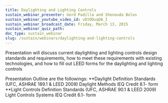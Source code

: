 ```yaml
---
title: Daylighting and Lighting Controls
sustain_webinar_presenter: Gerd Padilla and Shenouda Bolos
sustain_webinar_youtube_video_id: vDtDOuqOA_I
sustain_webinar_broadcast_date: Friday, March 13, 2015
sustain_webinar_quiz_path:
doc_type: sustain_webinar
slug: /sustain/webinars/daylighting-and-lighting-controls
---
```


Presentation will discuss current daylighting and lighting controls design standards and requirements, how to meet these requirements with existing technologies, and how to fill out LEED forms for the daylighting and lighting controls

Presentation Outline are the followings:
**Daylight Definition Standards (UFC, ASHRAE 189.1 & LEED 2009) Daylight Methods IEQ Credit 8.1- form
**Light Controls Definition Standards (UFC, ASHRAE 90.1 & LEED 2009) Light Controls Systems IEQ Credit 6.1- form
